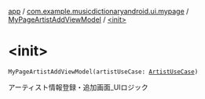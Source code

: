 [app](../../index.md) / [com.example.musicdictionaryandroid.ui.mypage](../index.md) / [MyPageArtistAddViewModel](index.md) / [&lt;init&gt;](./-init-.md)

# &lt;init&gt;

`MyPageArtistAddViewModel(artistUseCase: `[`ArtistUseCase`](../../com.example.musicdictionaryandroid.domain.usecase/-artist-use-case/index.md)`)`

アーティスト情報登録・追加画面_UIロジック

